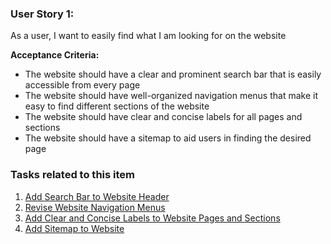 ### User Story 1: 

As a user, I want to easily find what I am looking for on the website

**Acceptance Criteria:**
- The website should have a clear and prominent search bar that is easily accessible from every page
- The website should have well-organized navigation menus that make it easy to find different sections of the website
- The website should have clear and concise labels for all pages and sections
- The website should have a sitemap to aid users in finding the desired page


### Tasks related to this item

1. [Add Search Bar to Website Header](tasks/Epic1/S1task1.md)
2. [Revise Website Navigation Menus](tasks/Epic1/S1task2.md)
3. [Add Clear and Concise Labels to Website Pages and Sections](tasks/Epic1/S1task3.md)
4. [Add Sitemap to Website](tasks/Epic1/S1task4.md)